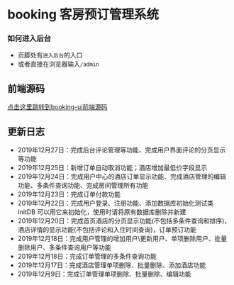 ﻿# booking 客房预订管理系统

### 如何进入后台
- 页脚处有`进入后台`的入口
- 或者直接在浏览器输入`/admin`

## 前端源码
[点击这里跳转到booking-ui前端源码](https://github.com/WenjieZhengJerry/booking-ui)

## 更新日志
- 2019年12月27日：完成后台评论管理等功能、完成用户界面评论的分页显示等功能
- 2019年12月25日：新增订单自动取消功能；酒店增加最低价字段显示
- 2019年12月24日：完成用户中心的酒店订单显示功能、完成酒店管理的编辑功能、多条件查询功能、完成房间管理所有功能
- 2019年12月23日：完成订单付款功能
- 2019年12月22日：完成用户登录、注册功能、添加数据库初始化测试类 InitDB 可以用它来初始化，使用时请将原有数据库删除并新建
- 2019年12月20日：完成首页酒店的分页显示功能(不包括多条件查询和排序)，酒店详情的显示功能(不包括评论和入住时间查询)，订单预订功能
- 2019年12月18日：完成用户管理的增加用户\更新用户、单项删除用户、批量删除用户、多条件查询用户等功能
- 2019年12月18日：完成订单管理的多条件查询功能
- 2019年12月17日：完成酒店管理单项删除、批量删除、添加酒店功能
- 2019年12月9日：完成订单管理单项删除、批量删除、编辑功能

